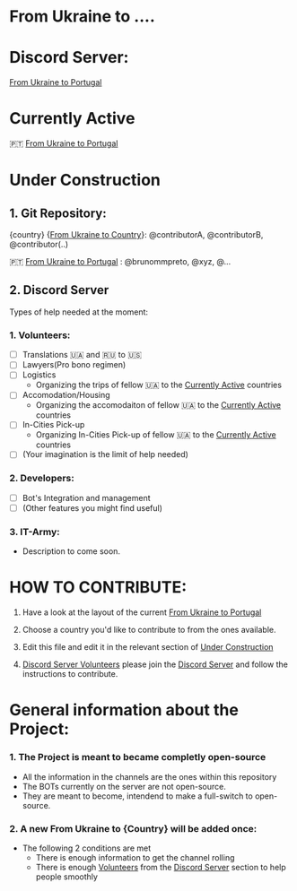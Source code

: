 # From Ukraine to ....

# Discord Server:
[From Ukraine to Portugal](https://discord.gg/8KDAj7Nm)

# Currently Active

🇵🇹  [From Ukraine to Portugal](toEurope/toPortugal)


# Under Construction

## 1. Git Repository:
{country} {[From Ukraine to Country](toCountry)}: @contributorA, @contributorB, @contributor(..)

🇵🇹  [From Ukraine to Portugal](toEurope/toPortugal) :  @brunommpreto, @xyz, @...

## 2. Discord Server

Types of help needed at the moment:
### 1. Volunteers:
 - [ ] Translations 🇺🇦 and 🇷🇺 to 🇺🇸
 - [ ] Lawyers(Pro bono regimen)
 - [ ] Logistics
   - Organizing the trips of fellow 🇺🇦 to the [Currently Active](#currently-active) countries
 - [ ] Accomodation/Housing
   - Organizing the accomodaiton of fellow 🇺🇦 to the [Currently Active](#currently-active) countries
 - [ ] In-Cities Pick-up
   - Organizing In-Cities Pick-up of fellow 🇺🇦 to the [Currently Active](#currently-active) countries
 - [ ] (Your imagination is the limit of help needed)
### 2. Developers:
 - [ ] Bot's Integration and management
 - [ ] (Other features you might find useful)
### 3. IT-Army:
 -  Description to come soon.  

# HOW TO CONTRIBUTE:

1. Have a look at the layout of the current [From Ukraine to Portugal](toPortugal)

2. Choose a country you'd like to contribute to from the ones available.

3. Edit this file and edit it in the relevant section of [Under Construction](#under-construction)

4. [Discord Server Volunteers](#1-volunteers) please join the [Discord Server](#discord-server) and follow the instructions to contribute. 

# General information about the Project:
### 1. The Project is meant to became completly open-source
 - All the information in the channels are the ones within this repository
 - The BOTs currently on the server are not open-source. 
  - They are meant to become, intendend to make a full-switch to open-source.

### 2. A new **From Ukraine to {Country}** will be added once:
 - The following 2 conditions are met
    - There is enough information to get the channel rolling 
    - There is enough [Volunteers](#1-volunteers) from the [Discord Server](#discord-channel) section to help people smoothly
